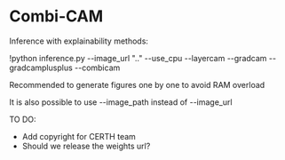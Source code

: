 # Combi-CAM

Inference with explainability methods:

!python inference.py --image_url ".." --use_cpu --layercam --gradcam --gradcamplusplus --combicam

Recommended to generate figures one by one to avoid RAM overload

It is also possible to use --image_path instead of --image_url


TO DO:
- Add copyright for CERTH team
- Should we release the weights url?
